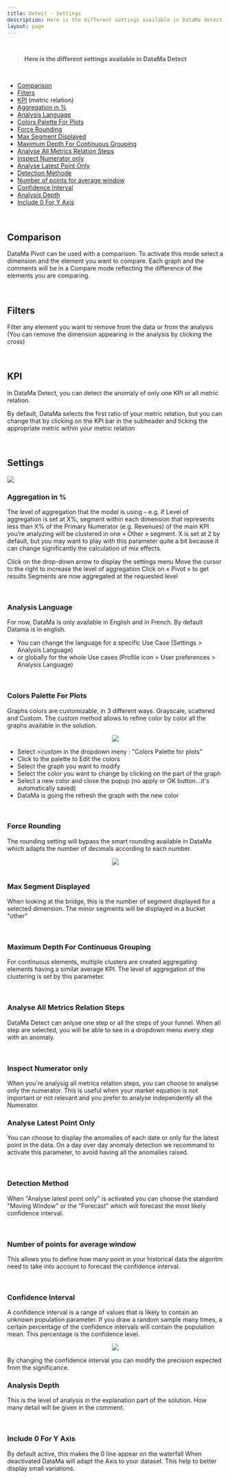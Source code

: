 ```yaml
---
title: Detect - Settings
description: Here is the different settings available in DataMa detect
layout: page
---
```


<br>

> **Here is the different settings available in DataMa Detect**

<br>

- [Comparison](#comparison)
- [Filters](#filters)
- [KPI](#kpi) (metric relation)
- [Aggregation in %](#aggregation-in)
- [Analysis Language](#analysis-language)
- [Colors Palette For Plots](#colors-palette-for-plots)
- [Force Rounding](#force-rounding)
- [Max Segment Displayed](#max-segment-displayed)
- [Maximum Depth For Continuous Grouping](#maximum-depth-for-continuous-grouping)
- [Analyse All Metrics Relation Steps](#analyse-all-metrics-relation-steps)
- [Inspect Numerator only](#inspect-numerator-only)
- [Analyse Latest Point Only](#analyse-latest-point-only)
- [Detection Methode](#detection-method)
- [Number of points for average window](#number-of-points-for-average-window)
- [Confidence Interval](#confidence-interval)
- [Analysis Depth](#analysis-depth)
- [Include 0 For Y Axis](#include-0-for-y-axis)


<br>

## Comparison

DataMa Pivot can be used with a comparison. To activate this mode select a dimension and the element you want to compare. Each graph and the comments will be in a Compare mode reflecting the difference of the elements you are comparing. 

<br>

## Filters

Filter any element you want to remove from the data or from the analysis  (You can remove the dimension appearing
in the analysis by clicking the cross)

<br>

## KPI

In DataMa Detect, you can detect the anomaly of only one KPI or all metric relation. 

By default, DataMa selects the first ratio of your metric relation, but you can change that by clicking on the KPI bar in the subheader and ticking the appropriate metric within your metric relation


<br>

## Settings

<img src="{{site.url}}/{{site.baseurl}}/core_app/new/journey/interface/images/journey_settings.jpg">

<br>

### Aggregation in %

The level of aggregation that the model is using – e.g. if Level of aggregation is set at X%, segment within each dimension that represents less than X% of the Primary Numerator (e.g. Revenues) of the main KPI you’re analyzing will be clustered in one « Other » segment. X is set at 2 by default, but you may want to play with this parameter quite a bit because it can change significantly the calculation of mix effects.

Click on the drop-down arrow to display the settings menu
Move the cursor to the right to increase the level of aggregation
Click on « Pivot » to get results
Segments are now aggregated at the requested level

<br>

### Analysis Language

For now, DataMa is only available in English and in French. By default Datama is in english. 
- You can change the language for a specific Use Case (Settings > Analysis Language)
- or globally for the whole Use cases (Profile icon > User preferences > Analysis Language)

<br/>

### Colors Palette For Plots
    
Graphs colors are customizable, in 3 different ways. 
Grayscale, scattered and Custom. 
The custom method allows to refine color by color all the graphs available in the solution. 

<center><img src="{{site.url}}/{{site.baseurl}}/core_app/new/interface/subheader/settings/images/colors_palette.png"/></center>

- Select <i>>custom</i> in the dropdown meny : "Colors Palette for plots"
- Click to the palette to Edit the colors
- Select the graph you want to modify
- Select the color you want to change by clicking on the part of the graph
- Select a new color and close the popup (no apply or OK button...it's automatically saved)
- DataMa is going the refresh the graph with the new color

<br/>

### Force Rounding

The rounding setting will bypass the smart rounding available in DataMa which adapts the number of decimals according to each number. 

<center><img src="{{site.url}}/{{site.baseurl}}/core_app/new/interface/subheader/settings/images/force_rounding.png"/></center>

<br/>

### Max Segment Displayed 

When looking at the bridge, this is the number of segment displayed for a selected dimension. The minor segments will be displayed in a bucket "other"

<br>

### Maximum Depth For Continuous Grouping

For continuous elements, multiple clusters are created aggregating elements having a similar average KPI. The level of aggregation of the clustering is set by this parameter. 

<br>

### Analyse All Metrics Relation Steps

DataMa Detect can anlyse one step or all the steps of your funnel. When all step are selected, you will be able to see in a dropdown menu every step with an anomaly. 

<br>

### Inspect Numerator only

When you're analysig all metrics relation steps, you can choose to analyse only the numerator. 
This is useful when your market equation is not important or not relevant and you prefer to analyse independently all the Numerator. 



### Analyse Latest Point Only

You can choose to display the anomalies of each date or only for the latest point in the data.
On a day over day anomaly detection we recommand to activate this parameter, to avoid having all the anomalies raised.

<br>

### Detection Method

When "Analyse latest point only" is activated you can choose the standard "Moving Window" or the "Forecast" which will forecast the most likely confidence interval.

<br>

### Number of points for average window

This allows you to define how many point in your historical data the algoritm need to take into account to forecast the confidence interval.

<br>

### Confidence Interval

A confidence interval is a range of values that is likely to contain an unknown population parameter. If you draw a random sample many times, a certain percentage of the confidence intervals will contain the population mean. This percentage is the confidence level.

<center> <img src="{{site.url}}/{{site.baseurl}}/core_app/new/detect/images/ConfidenceIntervall-Concept.jpg"/></center>

By changing the confidence interval you can modify the precision expected from the significance.


### Analysis Depth 

This is the level of analysis in the explanation part of the solution. How many detail will be given in the comment.

<br>

### Include 0 For Y Axis 

By default active, this makes the 0 line appear on the waterfall When deactivated DataMa will adapt the Axis to your dataset. This help to better display small variations.

<br>
